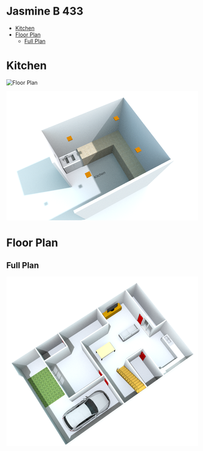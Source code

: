 
Jasmine B 433
=================

* [Kitchen](#kitchen)
* [Floor Plan](#floor-plan)
   * [Full Plan](#full-plan)

<!-- Created by https://github.com/ekalinin/github-markdown-toc -->
# Kitchen

![Floor Plan](images_lyx/fp1010.pdf-1)

![3D View](images_lyx/fp1011.png)

# Floor Plan

## Full Plan

![Ground Floor](images_lyx/test7_cropped.png)
